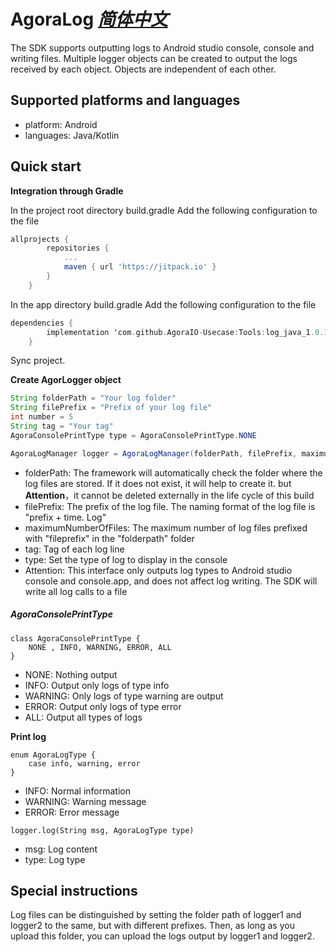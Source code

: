 # AgoraLog *[简体中文](README.zh.md)*

The SDK supports outputting logs to Android studio console, console and writing files. Multiple logger objects can be created to output the logs received by each object. Objects are independent of each other.

## Supported platforms and languages
* platform: Android
* languages: Java/Kotlin

## Quick start

**Integration through Gradle**

In the project root directory build.gradle Add the following configuration to the file
``` gradle
allprojects {
		repositories {
			...
			maven { url 'https://jitpack.io' }
		}
	}
```
In the app directory build.gradle Add the following configuration to the file
``` kotlin
dependencies {
		implementation 'com.github.AgoraIO-Usecase:Tools:log_java_1.0.1'
	}
```
Sync project.

**Create AgorLogger object**

``` Java
String folderPath = "Your log folder"
String filePrefix = "Prefix of your log file"
int number = 5
String tag = "Your tag"
AgoraConsolePrintType type = AgoraConsolePrintType.NONE

AgoraLogManager logger = AgoraLogManager(folderPath, filePrefix, maximumNumberOfFiles, tag, type)
```

* folderPath: The framework will automatically check the folder where the log files are stored. If it does not exist, it will help to create it. but **Attention**，it cannot be deleted externally in the life cycle of this build
* filePrefix: The prefix of the log file. The naming format of the log file is "prefix + time. Log"
* maximumNumberOfFiles: The maximum number of log files prefixed with "fileprefix" in the "folderpath" folder
* tag: Tag of each log line
* type: Set the type of log to display in the console
* Attention: This interface only outputs log types to Android studio console and console.app, and does not affect log writing. The SDK will write all log calls to a file

##### AgoraConsolePrintType
```
class AgoraConsolePrintType {
    NONE , INFO, WARNING, ERROR, ALL
}
```

* NONE: Nothing output
* INFO: Output only logs of type info
* WARNING: Only logs of type warning are output
* ERROR: Output only logs of type error
* ALL: Output all types of logs



**Print log**

```
enum AgoraLogType {
    case info, warning, error
}
```
* INFO: Normal information
* WARNING: Warning message
* ERROR: Error message

```
logger.log(String msg, AgoraLogType type)
```
* msg: Log content
* type: Log type

## Special instructions
Log files can be distinguished by setting the folder path of logger1 and logger2 to the same, but with different prefixes. Then, as long as you upload this folder, you can upload the logs output by logger1 and logger2.
